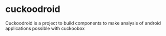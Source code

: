 cuckoodroid
===========

Cuckoodroid is a project to build components to make analysis of android applications possible with cuckoobox
